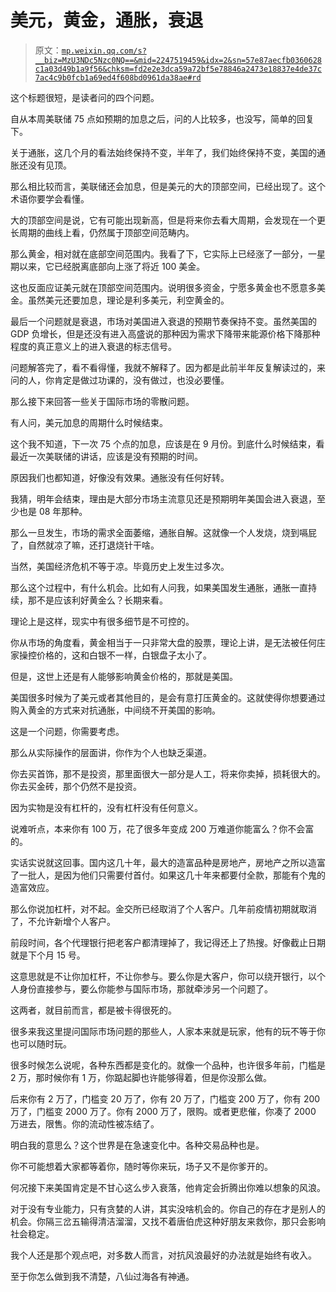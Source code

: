 # 美元，黄金，通胀，衰退

> 原文：[`mp.weixin.qq.com/s?__biz=MzU3NDc5Nzc0NQ==&mid=2247519459&idx=2&sn=57e87aecfb0360628c1a03d49b1a9f56&chksm=fd2e2e3dca59a72bf5e78846a2473e18837e4de37c7ac4c9b0fcb1a69ed4f608bd0961da38ae#rd`](http://mp.weixin.qq.com/s?__biz=MzU3NDc5Nzc0NQ==&mid=2247519459&idx=2&sn=57e87aecfb0360628c1a03d49b1a9f56&chksm=fd2e2e3dca59a72bf5e78846a2473e18837e4de37c7ac4c9b0fcb1a69ed4f608bd0961da38ae#rd)

这个标题很短，是读者问的四个问题。 

自从本周美联储 75 点如预期的加息之后，问的人比较多，也没写，简单的回复下。

关于通胀，这几个月的看法始终保持不变，半年了，我们始终保持不变，美国的通胀还没有见顶。 

那么相比较而言，美联储还会加息，但是美元的大的顶部空间，已经出现了。这个术语你要学会看懂。 

大的顶部空间是说，它有可能出现新高，但是将来你去看大周期，会发现在一个更长周期的曲线上看，仍然属于顶部空间范畴内。 

那么黄金，相对就在底部空间范围内。我看了下，它实际上已经涨了一部分，一星期以来，它已经脱离底部向上涨了将近 100 美金。 

这也反面应证美元就在顶部空间范围内。说明很多资金，宁愿多黄金也不愿意多美金。虽然美元还要加息，理论是利多美元，利空黄金的。

最后一个问题就是衰退，市场对美国进入衰退的预期节奏保持不变。虽然美国的 GDP 负增长，但是还没有进入高盛说的那种因为需求下降带来能源价格下降那种程度的真正意义上的进入衰退的标志信号。

问题解答完了，看不看得懂，我就不解释了。因为都是此前半年反复解读过的，来问的人，你肯定是做过功课的，没有做过，也没必要懂。 

那么接下来回答一些关于国际市场的零散问题。

有人问，美元加息的周期什么时候结束。

这个我不知道，下一次 75 个点的加息，应该是在 9 月份。到底什么时候结束，看最近一次美联储的讲话，应该是没有预期的时间。

原因我们也都知道，好像没有效果。通胀没有任何好转。 

我猜，明年会结束，理由是大部分市场主流意见还是预期明年美国会进入衰退，至少也是 08 年那种。 

那么一旦发生，市场的需求全面萎缩，通胀自解。这就像一个人发烧，烧到嗝屁了，自然就凉了嘛，还打退烧针干啥。 

当然，美国经济危机不等于凉。毕竟历史上发生过多次。 

那么这个过程中，有什么机会。比如有人问我，如果美国发生通胀，通胀一直持续，那不是应该利好黄金么？长期来看。

理论上是这样，现实中有很多细节是不可控的。 

你从市场的角度看，黄金相当于一只非常大盘的股票，理论上讲，是无法被任何庄家操控价格的，这和白银不一样，白银盘子太小了。 

但是，这世上还是有人能够影响黄金价格的，那就是美国。

美国很多时候为了美元或者其他目的，是会有意打压黄金的。这就使得你想要通过购入黄金的方式来对抗通胀，中间绕不开美国的影响。 

这是一个问题，你需要考虑。

那么从实际操作的层面讲，你作为个人也缺乏渠道。

你去买首饰，那不是投资，那里面很大一部分是人工，将来你卖掉，损耗很大的。你去买金砖，那个仍然不是投资。

因为实物是没有杠杆的，没有杠杆没有任何意义。

说难听点，本来你有 100 万，花了很多年变成 200 万难道你能富么？你不会富的。 

实话实说就这回事。国内这几十年，最大的造富品种是房地产，房地产之所以造富了一批人，是因为他们只需要付首付。如果这几十年来都要付全款，那能有个鬼的造富效应。 

那么你说加杠杆，对不起。金交所已经取消了个人客户。几年前疫情初期就取消了，不允许新增个人客户。 

前段时间，各个代理银行把老客户都清理掉了，我记得还上了热搜。好像截止日期就是下个月 15 号。 

这意思就是不让你加杠杆，不让你参与。要么你是大客户，你可以绕开银行，以个人身份直接参与，要么你能参与国际市场，那就牵涉另一个问题了。 

这两者，就目前而言，都是被卡得很死的。

很多来我这里提问国际市场问题的那些人，人家本来就是玩家，他有的玩不等于你也可以随时玩。

很多时候怎么说呢，各种东西都是变化的。就像一个品种，也许很多年前，门槛是 2 万，那时候你有 1 万，你踮起脚也许能够得着，但是你没那么做。

后来你有 2 万了，门槛变 20 万了，你有 20 万了，门槛变 200 万了，你有 200 万了，门槛变 2000 万了。你有 2000 万了，限购。或者更悲催，你凑了 2000 万进去，限售。你的流动性被冻结了。

明白我的意思么？这个世界是在急速变化中。各种交易品种也是。 

你不可能想着大家都等着你，随时等你来玩，场子又不是你爹开的。 

何况接下来美国肯定是不甘心这么步入衰落，他肯定会折腾出你难以想象的风浪。

对于没有专业能力，只有贪婪的人讲，其实没啥机会的。你自己的存在才是别人的机会。你隔三岔五输得清洁溜溜，又找不着唐伯虎这种好朋友来救你，那只会影响社会稳定。 

我个人还是那个观点吧，对多数人而言，对抗风浪最好的办法就是始终有收入。

至于你怎么做到我不清楚，八仙过海各有神通。